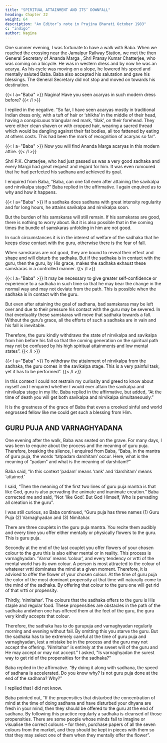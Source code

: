 ```yaml
---
title: "SPIRITUAL ATTAINMENT AND ITS’ DOWNFALL"
heading: Chapter 22
weight: 64
description: "An Editor’s note in Prajina Bharati October 1983"
c: "indigo"
author: Nagina
---
```




One summer evening, I was fortunate to have a walk with Baba. When we reached the crossing near the Jamalpur Railway Station, we met the then General Secretary of Ananda Marga , Shri Pranay Kumar Chatterjee, who was coming on a bicycle. He was in western dress and by now he was an acarya. As his cycle was moving on a slope, he lowered his speed and mentally saluted Baba. Baba also
accepted his salutation and gave his blessings. The General Secretary did not stop and
moved on towards his destination.

{{< l a="Baba" >}}
Nagina! Have you seen acaryas in such modern dress before?
{{< /l  >}}

I replied in the negative. “So far, I have seen acaryas mostly in traditional Indian
dress only, with a tuft of hair or ‘shikha’ in the middle of their head, having a
conspicuous triangular red mark, ‘tilak’, on their forehead. They were either clean
shaven or with cropped hair, wearing a sacred thread which would be dangling against
their fat bodies, all too fattened by eating at others costs. This had been the mark of
recognition of acaryas so far”.

{{< l a="Baba" >}}
Now you will find Ananda Marga acaryas in this modern attire.
{{< /l >}}

Shri P.K. Chatterjee, who had just passed us was a very good sadhaka and every Margii had great respect and regard for him. It was even rumoured that he had perfected his sadhana and achieved its goal.


I enquired from Baba, "Baba, can one fall even after attaining the savikalpa and nirvikalpa stage?”
Baba replied in the affirmative.
I again enquired as to why and how it happens.

{{< l a="Baba" >}}
If a sadhaka does sadhana with great intensity regularity and for long hours, he attains savikalpa and nirvikalpa soon. 

But the burden of his samskaras will still remain. If his samskaras are good, there is nothing to worry about. But it is also
possible that in the coming times the bundle of samskaras unfolding in him are not good.

In such circumstances it is in the interest of welfare of the sadhaka that he keeps close contact with the guru, otherwise there is the fear of fall.

When samskaras are not good, they are bound to reveal their effect and shape and will disturb the sadhaka. But if the sadhaka is in contact with the guru, then the guru, by His grace, makes the sadhaka exhaust these
samskaras in a controlled manner. 
{{< /l >}}

{{< l a="Baba" >}}
It may be necessary to give greater self-confidence or experience to a sadhaka in such time so that he may bear the change in the normal way and may not deviate from the path. This is possible when the sadhaka is in contact with the guru. 

But even after attaining the goal of sadhana, bad samskaras may be left over and due to their pressure his contact with the guru may be severed. In that eventuality these samskaras will move that sadhaka towards a fall. Without the guru’s grace, all
the efforts of such a sadhaka are in vain and his fall is inevitable. 

Therefore, the guru kindly withdraws the state of nirvikalpa and savikalpa from him before his fall so that the coming generation on the spiritual path may not be confused by his high spiritual attainments and low mental states”.
{{< /l >}}

{{< l a="Baba" >}}
To withdraw the attainment of nirvikalpa from the sadhaka, the guru comes in the savikalpa stage. This is a very painful task, yet it has to be performed”.
{{< /l >}}


In this context I could not restrain my curiosity and greed to know about myself
and I enquired whether I would ever attain the savikalpa and nirvikalpa stage in my life.
Baba replied in the affirmative, but added, “At the time of death you will get both
savikalpa and nirvikalpa simultaneously.”

It is the greatness of the grace of Baba that even a crooked sinful and world engrossed fellow like me could get such a blessing from Him.

## GURU PUJA AND VARNAGHYADANA

One evening after the walk, Baba was seated on the grave. For many days, I was keen to enquire about the process and the meaning of guru puja. Therefore, breaking the silence, I enquired from Baba, “Baba, in the mantra of guru puja, the words ‘tatpadam darshitam’ occur. Here, what is the meaning of “padam” and what is the meaning of darshitam?”

Baba said, “In this context ‘padam’ means ‘rank’ and ‘darshitam’ means ‘attained.’

I said, “Then the meaning of the first two lines of guru puja mantra is that like God, guru is also pervading the animate and inanimate creation.” Baba corrected me and said, “Not ‘like God’. But God Himself, Who is
pervading all creation is the guru”.

I was still curious, so Baba continued, “Guru puja has three names (1) Guru
Puja (2) Varnaghyadan and (3) Nimitahar.

There are three couplets in the guru puja mantra. You recite them audibly and every time you offer either mentally or physically flowers to the guru. This is guru puja.

Secondly at the end of the last couplet you offer flowers of your chosen colour to the
guru this is also either mental or in reality. This process is varnaghyadan.
‘Varna’ means ‘colour’, and every tendency or vrtti of the mental world has its
own colour. A person is most attracted to the colour of whatever vrtti dominates the
mind at a given moment. Therefore, it is advised to offer the flower of your chosen
colour. At the time of guru puja the color of the most dominant propensity at that time
will naturally come to the mind of the sadhaka. By offering that colour to the guru one
will get rid of that vrtti or propensity.

Thirdly, ‘nimitahar’. The colours that the sadhaka offers to the guru is His staple and regular food. These propensities are obstacles in the path of the sadhaka andwhen one has offered them at the feet of the guru, the guru very kindly accepts that
colour. 

Therefore, the sadhaka has to do gurupuja and varnaghyadan regularly morning and evening without fail. By omitting this you starve the guru. But the sadhaka has to be extremely careful at the time of guru puja and varnaghyadan, lest a mistake be in the process and the guru may not accept the offering. ‘Nimitahar’ is entirely at the
sweet will of the guru and He may accept or may not accept.”
I asked, "Is varnaghyadan the surest way to get rid of the propensities for the
sadhaka?"

Baba replied in the affirmative. “By doing it along with sadhana, the speed of sadhana is accelerated. Do you know why? Is not guru puja done at the end of the sadhana? Why?”

I replied that I did not know.

Baba pointed out, “If the propensities that disturbed the concentration of mind at
the time of doing sadhana and have disturbed your dhyana are fresh in your mind, then
they should be offered to the guru at the end of sadhana. By following this practice
regularly a sadhaka is cleansed of those propensities. There are some people whose
minds fail to imagine or visualise the correct colours – for them, purchase papers of all
the seven colours from the market, and they should be kept in pieces with them so that
they may select one of them when they mentally offer the flower”.


